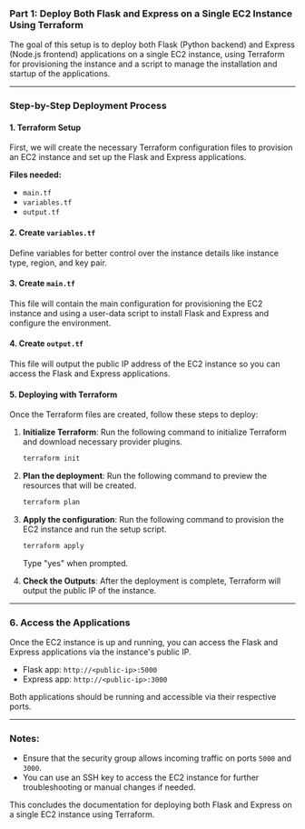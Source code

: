 ### Part 1: Deploy Both Flask and Express on a Single EC2 Instance Using Terraform

The goal of this setup is to deploy both Flask (Python backend) and Express (Node.js frontend) applications on a single EC2 instance, using Terraform for provisioning the instance and a script to manage the installation and startup of the applications.

---

### Step-by-Step Deployment Process

#### 1. **Terraform Setup**

First, we will create the necessary Terraform configuration files to provision an EC2 instance and set up the Flask and Express applications.

**Files needed:**

- `main.tf`
- `variables.tf`
- `output.tf`

#### 2. **Create `variables.tf`**

Define variables for better control over the instance details like instance type, region, and key pair.



#### 3. **Create `main.tf`**

This file will contain the main configuration for provisioning the EC2 instance and using a user-data script to install Flask and Express and configure the environment.


#### 4. **Create `output.tf`**

This file will output the public IP address of the EC2 instance so you can access the Flask and Express applications.


#### 5. **Deploying with Terraform**

Once the Terraform files are created, follow these steps to deploy:

1. **Initialize Terraform**: Run the following command to initialize Terraform and download necessary provider plugins.

   ```bash
   terraform init
   ```

2. **Plan the deployment**: Run the following command to preview the resources that will be created.

   ```bash
   terraform plan
   ```

3. **Apply the configuration**: Run the following command to provision the EC2 instance and run the setup script.

   ```bash
   terraform apply
   ```

   Type "yes" when prompted.

4. **Check the Outputs**: After the deployment is complete, Terraform will output the public IP of the instance.

---

### 6. **Access the Applications**

Once the EC2 instance is up and running, you can access the Flask and Express applications via the instance's public IP.

- Flask app: `http://<public-ip>:5000`
- Express app: `http://<public-ip>:3000`

Both applications should be running and accessible via their respective ports.

---

### Notes:
- Ensure that the security group allows incoming traffic on ports `5000` and `3000`.
- You can use an SSH key to access the EC2 instance for further troubleshooting or manual changes if needed.

This concludes the documentation for deploying both Flask and Express on a single EC2 instance using Terraform.